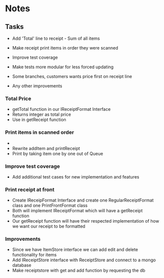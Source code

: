 # Notes

## Tasks

- Add 'Total' line to receipt - Sum of all items

- Make receipt print items in order they were scanned

- Improve test coverage

- Make tests more modular for less forced updating

- Some branches, customers wants price first on receipt line

- Any other improvements

### Total Price

- getTotal function in our IReceiptFormat Interface
- Returns integer as total price
- Use in getReceipt function

### Print items in scanned order

- 
- Rewrite addItem and printReceipt
- Print by taking item one by one out of Queue

### Improve test coverage

- Add additional test cases for new implementation and features

### Print receipt at front

- Create IReceipFormat Interface and create one RegularReceiptFormat class and one PrintFrontFormat class
- Both will implement IReceiptFormat which will have a getReceipt function
- Our getReceipt function will have their respected implementation of how we want our receipt to be formatted

### Improvements

- Since we have ItemStore interface we can add edit and delete functionality for items
- Add IReceiptStore interface with ReceiptStore and connect to a mongo database
- Make receiptstore with get and add function by requesting the db